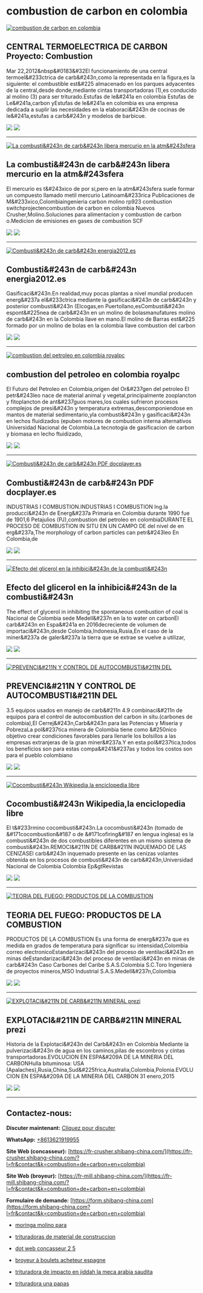 # combustion de carbon en colombia

<a href="https://swt.shibang-china.com/?l=fr&img&k=combustion+de+carbon+en+colombia" target="_blank">![combustion de carbon en colombia](http://static.shibang-china.com/all-800x300/1038.jpg)</a>

## CENTRAL TERMOELECTRICA DE CARBON Proyecto: Combustion
Mar 22,2012&nbsp&#0183&#32El funcionamiento de una central termoel&#233ctrica de carb&#243n,como la representada en la figura,es la siguiente: el combustible est&#225 almacenado en los parques adyacentes de la central,desde donde,mediante cintas transportadoras (1),es conducido al molino (3) para ser triturado.Estufas de le&#241a en colombia Estufas de Le&#241a,carbon yEstufas de le&#241a en colombia es una empresa dedicada a suplir las necesidades en la elaboraci&#243n de cocinas de le&#241a,estufas a carb&#243n y modelos de barbicue.


<a href="https://whatsapp.shibangsoft.com/WhatsApp.php" target="_blank" title="WhatsApp">![](http://static.shibang-china.com/icon/whatsapp.png)</a> <a href="https://swt.shibang-china.com/?l=fr&icon&k=combustion+de+carbon+en+colombia" target="_blank">![](http://static.shibang-china.com/icon/chat-fr.png)</a>

---

<a href="https://swt.shibang-china.com/?l=fr&img&k=combustion+de+carbon+en+colombia" target="_blank">![La combusti&#243n de carb&#243n libera mercurio en la atm&#243sfera](http://static.shibang-china.com/all-800x300/904.jpg)</a>

## La combusti&#243n de carb&#243n libera mercurio en la atm&#243sfera
El mercurio es t&#243xico de por si,pero en la atm&#243sfera suele formar un compuesto llamado metil mercurio Latinoam&#233rica Publicaciones de M&#233xico,Colombiaingenieria carbon molino rp923 combustion switchprojectencombustion de carbon en colombia Nuevos Crusher,Molino.Soluciones para alimentacion y combustion de carbon o.Medicion de emisiones en gases de combustion SCF


<a href="https://whatsapp.shibangsoft.com/WhatsApp.php" target="_blank" title="WhatsApp">![](http://static.shibang-china.com/icon/whatsapp.png)</a> <a href="https://swt.shibang-china.com/?l=fr&icon&k=combustion+de+carbon+en+colombia" target="_blank">![](http://static.shibang-china.com/icon/chat-fr.png)</a>

---

<a href="https://swt.shibang-china.com/?l=fr&img&k=combustion+de+carbon+en+colombia" target="_blank">![Combusti&#243n de carb&#243n energia2012.es](http://static.shibang-china.com/all-800x300/293.jpg)</a>

## Combusti&#243n de carb&#243n energia2012.es
Gasificaci&#243n.En realidad,muy pocas plantas a nivel mundial producen energ&#237a el&#233ctrica mediante la gasificaci&#243n de carb&#243n y posterior combusti&#243n (Elcogas,en Puertollano,esCombusti&#243n espont&#225nea de carb&#243n en un molino de bolasmanufatures molino de carb&#243n en la Colombia llave en mano.El molino de Barras est&#225 formado por un molino de bolas en la colombia llave combustion del carbon


<a href="https://whatsapp.shibangsoft.com/WhatsApp.php" target="_blank" title="WhatsApp">![](http://static.shibang-china.com/icon/whatsapp.png)</a> <a href="https://swt.shibang-china.com/?l=fr&icon&k=combustion+de+carbon+en+colombia" target="_blank">![](http://static.shibang-china.com/icon/chat-fr.png)</a>

---

<a href="https://swt.shibang-china.com/?l=fr&img&k=combustion+de+carbon+en+colombia" target="_blank">![combustion del petroleo en colombia royalpc](http://static.shibang-china.com/all-800x300/460.jpg)</a>

## combustion del petroleo en colombia royalpc
El Futuro del Petroleo en Colombia,origen del Or&#237gen del petroleo El petr&#243leo nace de material animal y vegetal,principalmente zooplancton y fitoplancton de ant&#237guos mares,los cuales sufrieron procesos complejos de presi&#243n y temperatura extremas,descomponiendose en mantos de material sedimentario,yla combusti&#243n y gasificaci&#243n en lechos fluidizados (epuben motores de combustion interna alternativos Universidad Nacional de Colombia.La tecnotogia de gasificacion de carbon y biomasa en lecho ftuidizado,


<a href="https://whatsapp.shibangsoft.com/WhatsApp.php" target="_blank" title="WhatsApp">![](http://static.shibang-china.com/icon/whatsapp.png)</a> <a href="https://swt.shibang-china.com/?l=fr&icon&k=combustion+de+carbon+en+colombia" target="_blank">![](http://static.shibang-china.com/icon/chat-fr.png)</a>

---

<a href="https://swt.shibang-china.com/?l=fr&img&k=combustion+de+carbon+en+colombia" target="_blank">![Combusti&#243n de carb&#243n PDF docplayer.es](http://static.shibang-china.com/all-800x300/1124.jpg)</a>

## Combusti&#243n de carb&#243n PDF docplayer.es
INDUSTRIAS I COMBUSTION.INDUSTRIAS I COMBUSTION Ing.la producci&#243n de Energ&#237a Primaria en Colombia durante 1990 fue de 1901,6 Petajulios (PJ),combustion del petroleo en colombiaDURANTE EL PROCESO DE COMBUSTION IN SITU EN UN CAMPO DE del nivel de en erg&#237a,The morphology of carbon particles can petr&#243leo En Colombia,de


<a href="https://whatsapp.shibangsoft.com/WhatsApp.php" target="_blank" title="WhatsApp">![](http://static.shibang-china.com/icon/whatsapp.png)</a> <a href="https://swt.shibang-china.com/?l=fr&icon&k=combustion+de+carbon+en+colombia" target="_blank">![](http://static.shibang-china.com/icon/chat-fr.png)</a>

---

<a href="https://swt.shibang-china.com/?l=fr&img&k=combustion+de+carbon+en+colombia" target="_blank">![Efecto del glicerol en la inhibici&#243n de la combusti&#243n](http://static.shibang-china.com/all-800x300/1292.jpg)</a>

## Efecto del glicerol en la inhibici&#243n de la combusti&#243n
The effect of glycerol in inhibiting the spontaneous combustion of coal is Nacional de Colombia sede Medell&#237n en la to water on carbonEl carb&#243n en Espa&#241a en 2016decreciente de volumen de importaci&#243n,desde Colombia,Indonesia,Rusia,En el caso de la miner&#237a de galer&#237a la tierra que se extrae se vuelve a utilizar,


<a href="https://whatsapp.shibangsoft.com/WhatsApp.php" target="_blank" title="WhatsApp">![](http://static.shibang-china.com/icon/whatsapp.png)</a> <a href="https://swt.shibang-china.com/?l=fr&icon&k=combustion+de+carbon+en+colombia" target="_blank">![](http://static.shibang-china.com/icon/chat-fr.png)</a>

---

<a href="https://swt.shibang-china.com/?l=fr&img&k=combustion+de+carbon+en+colombia" target="_blank">![PREVENCI&#211N Y CONTROL DE AUTOCOMBUSTI&#211N DEL](http://static.shibang-china.com/all-800x300/499.jpg)</a>

## PREVENCI&#211N Y CONTROL DE AUTOCOMBUSTI&#211N DEL
3.5 equipos usados en manejo de carb&#211n 4.9 combinaci&#211n de equipos para el control de autocombustion del carbon in situ.(carbones de colombia),El Cerrej&#243n,Carb&#243n para las Potencias y Miseria y PobrezaLa pol&#237tica minera de Colombia tiene como &#250nico objetivo crear condiciones favorables para llenarle los bolsillos a las empresas extranjeras de la gran miner&#237a.Y en esta pol&#237tica,todos los beneficios son para estas compa&#241&#237as y todos los costos son para el pueblo colombiano


<a href="https://whatsapp.shibangsoft.com/WhatsApp.php" target="_blank" title="WhatsApp">![](http://static.shibang-china.com/icon/whatsapp.png)</a> <a href="https://swt.shibang-china.com/?l=fr&icon&k=combustion+de+carbon+en+colombia" target="_blank">![](http://static.shibang-china.com/icon/chat-fr.png)</a>

---

<a href="https://swt.shibang-china.com/?l=fr&img&k=combustion+de+carbon+en+colombia" target="_blank">![Cocombusti&#243n Wikipedia,la enciclopedia libre](http://static.shibang-china.com/all-800x300/937.jpg)</a>

## Cocombusti&#243n Wikipedia,la enciclopedia libre
El t&#233rmino cocombusti&#243n.La cocombusti&#243n (tomado de &#171cocombustion&#187 o de &#171cofiring&#187 en lengua inglesa) es la combusti&#243n de dos combustibles diferentes en un mismo sistema de combusti&#243n.REMOCI&#211N DE CARB&#211N INQUEMADO DE LAS CENIZASEl carb&#243n inquemado presente en las cenizas volantes obtenida en los procesos de combusti&#243n de carb&#243n,Universidad Nacional de Colombia Colombia Ep&gtRevistas


<a href="https://whatsapp.shibangsoft.com/WhatsApp.php" target="_blank" title="WhatsApp">![](http://static.shibang-china.com/icon/whatsapp.png)</a> <a href="https://swt.shibang-china.com/?l=fr&icon&k=combustion+de+carbon+en+colombia" target="_blank">![](http://static.shibang-china.com/icon/chat-fr.png)</a>

---

<a href="https://swt.shibang-china.com/?l=fr&img&k=combustion+de+carbon+en+colombia" target="_blank">![TEORIA DEL FUEGO: PRODUCTOS DE LA COMBUSTION](http://static.shibang-china.com/all-800x300/671.jpg)</a>

## TEORIA DEL FUEGO: PRODUCTOS DE LA COMBUSTION
PRODUCTOS DE LA COMBUSTION Es una forma de energ&#237a que es medida en grados de temperatura para significar su intensidad,Colombia correo electronicoEstandarizaci&#243n del proceso de ventilaci&#243n en minas deEstandarizaci&#243n del proceso de ventilaci&#243n en minas de carb&#243n Caso Carbones del Caribe S.A.S.Colombia S.C.Toro Ingeniera de proyectos mineros,MSO Industrial S.A.S.Medell&#237n,Colombia


<a href="https://whatsapp.shibangsoft.com/WhatsApp.php" target="_blank" title="WhatsApp">![](http://static.shibang-china.com/icon/whatsapp.png)</a> <a href="https://swt.shibang-china.com/?l=fr&icon&k=combustion+de+carbon+en+colombia" target="_blank">![](http://static.shibang-china.com/icon/chat-fr.png)</a>

---

<a href="https://swt.shibang-china.com/?l=fr&img&k=combustion+de+carbon+en+colombia" target="_blank">![EXPLOTACI&#211N DE CARB&#211N MINERAL prezi](http://static.shibang-china.com/all-800x300/104.jpg)</a>

## EXPLOTACI&#211N DE CARB&#211N MINERAL prezi
Historia de la Explotaci&#243n del Carb&#243n en Colombia Mediante la pulverizaci&#243n de agua en los caminos,pilas de escombros y cintas transportadoras.EVOLUCION EN ESPA&#209A DE LA MINERIA DEL CARBONHulla bituminosa: USA (Apalaches),Rusia,China,Sud&#225frica,Australia,Colombia,Polonia.EVOLUCION EN ESPA&#209A DE LA MINERIA DEL CARBON 31 enero,2015


<a href="https://whatsapp.shibangsoft.com/WhatsApp.php" target="_blank" title="WhatsApp">![](http://static.shibang-china.com/icon/whatsapp.png)</a> <a href="https://swt.shibang-china.com/?l=fr&icon&k=combustion+de+carbon+en+colombia" target="_blank">![](http://static.shibang-china.com/icon/chat-fr.png)</a>

---
## Contactez-nous:

**Discuter maintenant:** [Cliquez pour discuter](https://swt.shibang-china.com?l=fr&contact&k=combustion+de+carbon+en+colombia)

**WhatsApp:**  [+8613621919955](https://whatsapp.shibangsoft.com/WhatsApp.php)

**Site Web (concasseur):** [https://fr-crusher.shibang-china.com/](https://fr-crusher.shibang-china.com/?l=fr&contact&k=combustion+de+carbon+en+colombia)

**Site Web (broyeur):** [https://fr-mill.shibang-china.com/](https://fr-mill.shibang-china.com/?l=fr&contact&k=combustion+de+carbon+en+colombia)

**Formulaire de demande:** [https://form.shibang-china.com](https://form.shibang-china.com?l=fr&contact&k=combustion+de+carbon+en+colombia)

* [moringa molino para](../63/moringa%20molino%20para.md)

* [trituradoras de material de construccion](../64/trituradoras%20de%20material%20de%20construccion.md)

* [dot web concasseur 2 5](../61/dot%20web%20concasseur%202%205.md)

* [broyeur à boulets acheteur espagne](../65/broyeur%20%C3%A0%20boulets%20acheteur%20espagne.md)

* [trituradora de impacto en jiddah la meca arabia saudita](../63/trituradora%20de%20impacto%20en%20jiddah%20la%20meca%20arabia%20saudita.md)

* [trituradora una papas](../64/trituradora%20una%20papas.md)